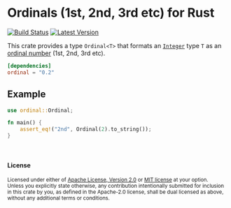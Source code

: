Ordinals (1st, 2nd, 3rd etc) for Rust
=====================================

[![Build Status](https://api.travis-ci.org/dtolnay/ordinal.svg?branch=master)](https://travis-ci.org/dtolnay/ordinal)
[![Latest Version](https://img.shields.io/crates/v/ordinal.svg)](https://crates.io/crates/ordinal)

This crate provides a type `Ordinal<T>` that formats an [`Integer`] type `T` as
an [ordinal number] (1st, 2nd, 3rd etc).

[`Integer`]: https://docs.rs/num-integer/0.1/num_integer/trait.Integer.html
[ordinal number]: https://en.wikipedia.org/wiki/Ordinal_number_%28linguistics%29

```toml
[dependencies]
ordinal = "0.2"
```

## Example

```rust
use ordinal::Ordinal;

fn main() {
    assert_eq!("2nd", Ordinal(2).to_string());
}
```

<br>

#### License

<sup>
Licensed under either of <a href="LICENSE-APACHE">Apache License, Version
2.0</a> or <a href="LICENSE-MIT">MIT license</a> at your option.
</sup>

<br>

<sub>
Unless you explicitly state otherwise, any contribution intentionally submitted
for inclusion in this crate by you, as defined in the Apache-2.0 license, shall
be dual licensed as above, without any additional terms or conditions.
</sub>
